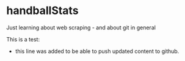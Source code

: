 # handballStats
Just learning about web scraping - and about git in general

This is a test:

- this line was added to be able to push updated content to github.
